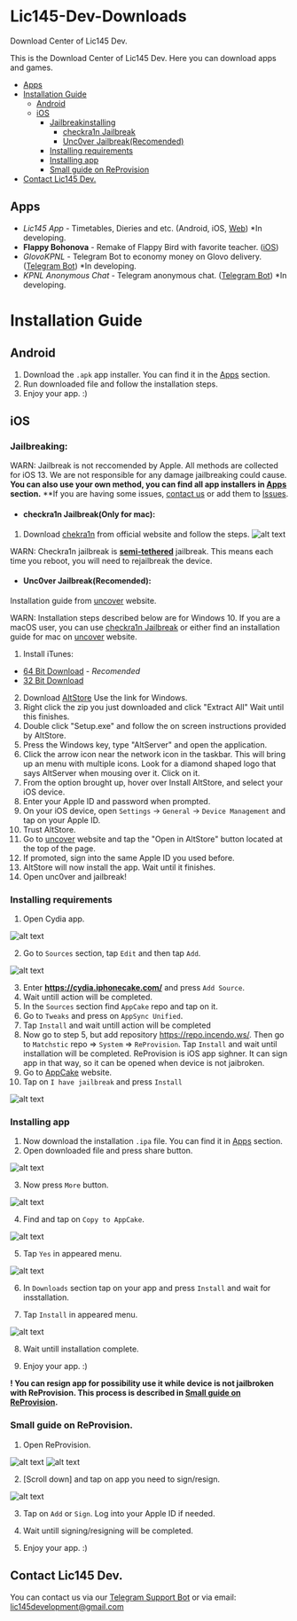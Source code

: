 # Lic145-Dev-Downloads
Download Center of Lic145 Dev.

This is the Download Center of Lic145 Dev. Here you can download apps and games.

* [Apps](#Apps)
* [Installation Guide](#Installation-Guide)
  + [Android](#Android)
  + [iOS](#iOS)
    - [Jailbreakinstalling](#Jailbreaking)
      - [checkra1n Jailbreak](#checkra1n-jailbreakonly-for-mac)
      - [Unc0ver Jailbreak(Recomended)](#unc0ver-jailbreakrecomended)
    - [Installing requirements](#installing-requirements)
    - [Installing app](#Installing-app)
    - [Small guide on ReProvision](#Small-guide-on-ReProvision) 
 * [Contact Lic145 Dev.](#Contact-Lic145-Dev.)

## Apps
- *Lic145 App* - Timetables, Dieries and etc.   (Android, iOS, [Web](https://lic-145-development.web.app/#/)) *In developing.
- **Flappy Bohonova** - Remake of Flappy Bird with favorite teacher.   ([iOS](https://github.com/Lic145-Dev-Group/Lic145-Dev-Downloads/blob/master/iOS%20Apps/flappy_bohonova.ipa)) 
- *GlovoKPNL* - Telegram Bot to economy money on Glovo delivery.   ([Telegram Bot](https://t.me/glovokpnlbot)) *In developing.
- *KPNL Anonymous Chat* - Telegram anonymous chat.   ([Telegram Bot](https://t.me/kpnlanonchatbot)) *In developing.


# Installation Guide
## Android
1. Download the ``.apk`` app installer. You can find it in the [Apps](#Apps) section.
2. Run downloaded file and follow the installation steps.
3. Enjoy your app. :)



## iOS
### Jailbreaking:
WARN: Jailbreak is not reccomended by Apple. All methods are collected for iOS 13. We are not responsible for any damage jailbreaking could cause.
**You can also use your own method, you can find all app installers in [Apps](#Apps) section.**
**If you are having some issues, [contact us](#Contact-us) or add them to [Issues](https://github.com/Lic145-Dev-Group/Lic145-Dev-Downloads/issues).
- #### checkra1n Jailbreak(Only for mac):
1. Download [chekra1n](https://checkra.in) from official website and follow the steps.
![alt text](https://github.com/Lic145-Dev-Group/Lic145-Dev-Downloads/blob/master/data/images/jailbreaking_checkra_1.png)

WARN: Checkra1n jailbreak is [**semi-tethered**](https://www.theiphonewiki.com/wiki/Semi-tethered_jailbreak) jailbreak. This means each time you reboot, you will need to rejailbreak the device.

- #### Unc0ver Jailbreak(Recomended):
Installation guide from [uncover](https://unc0ver.dev) website.

WARN: Installation steps described below are for Windows 10. If you are a macOS user, you can use [checkra1n Jailbreak](#checkra1n-jailbreakonly-for-mac) or either find an installation guide for mac on [uncover](https://unc0ver.dev) website.
1. Install iTunes:
- [64 Bit Download](https://www.apple.com/itunes/download/win64) - *Recomended*
- [32 Bit Download](https://www.apple.com/itunes/download/win32)
2. Download [AltStore](https://www.altstore.io/) Use the link for Windows.
3. Right click the zip you just downloaded and click "Extract All" Wait until this finishes.
4. Double click "Setup.exe" and follow the on screen instructions provided by AltStore.
5. Press the Windows key, type "AltServer" and open the application.
6. Click the arrow icon near the network icon in the taskbar. This will bring up an menu with multiple icons. Look for a diamond shaped logo that says AltServer when mousing over it. Click on it.
7. From the option brought up, hover over Install AltStore, and select your iOS device.
8. Enter your Apple ID and password when prompted.
9. On your iOS device, open ``Settings`` → ``General`` → ``Device Management`` and tap on your Apple ID.
10. Trust AltStore.
11. Go to [uncover](https://unc0ver.dev) website and tap the "Open in AltStore" button located at the top of the page.
11. If promoted, sign into the same Apple ID you used before.
12. AltStore will now install the app. Wait until it finishes.
13. Open unc0ver and jail​break!

### Installing requirements
1. Open Cydia app.

![alt text](https://github.com/Lic145-Dev-Group/Lic145-Dev-Downloads/blob/master/data/images/cydia_icon.jpg)

2. Go to ``Sources`` section, tap ``Edit`` and then tap ``Add``.

![alt text](https://github.com/Lic145-Dev-Group/Lic145-Dev-Downloads/blob/master/data/images/add_source.jpg)

3. Enter **https://cydia.iphonecake.com/** and press ``Add Source``.
4. Wait untill action will be completed.
5. In the ``Sources`` section find ``AppCake`` repo and tap on it.
6. Go to ``Tweaks`` and press on ``AppSync Unified``.
7. Tap ``Install`` and wait untill action will be completed
8. Now go to step 5, but add repository https://repo.incendo.ws/. Then go to ``Matchstic`` repo => ``System`` => ``ReProvision``. Tap ``Install`` and wait until installation will be completed. ReProvision is iOS app sighner. It can sign app in that way, so it can be opened when device is not jaibroken.
9. Go to [AppCake](https://iphonecake.com/app/) website.
10. Tap on ``I have jailbreak`` and press ``Install``

![alt text](https://github.com/Lic145-Dev-Group/Lic145-Dev-Downloads/blob/master/data/images/appcake.jpg)

### Installing app
1. Now download the installation ``.ipa`` file. You can find it in [Apps](#Apps) section.
2. Open downloaded file and press share button.

![alt text](https://github.com/Lic145-Dev-Group/Lic145-Dev-Downloads/blob/master/data/images/share-button.png)

3. Now press ``More`` button.

![alt text](https://github.com/Lic145-Dev-Group/Lic145-Dev-Downloads/blob/master/data/images/more.jpg)

4. Find and tap on ``Copy to AppCake``.

![alt text](https://github.com/Lic145-Dev-Group/Lic145-Dev-Downloads/blob/master/data/images/copy_to_appcake.jpg)

5. Tap ``Yes`` in appeared menu.

![alt text](https://github.com/Lic145-Dev-Group/Lic145-Dev-Downloads/blob/master/data/images/file_import.jpeg)

6. In ``Downloads`` section tap on your app and press ``Install`` and wait for insstallation.

7. Tap ``Install`` in appeared menu.

![alt text](https://github.com/Lic145-Dev-Group/Lic145-Dev-Downloads/blob/master/data/images/install.jpeg)

8. Wait untill installation complete.

9. Enjoy your app. :)

**! You can resign app for possibility use it while device is not jailbroken with ReProvision. 
This process is described in [Small guide on ReProvision](#Small-guide-on-ReProvision).**

### Small guide on ReProvision.
1. Open ReProvision.

![alt text](https://github.com/Lic145-Dev-Group/Lic145-Dev-Downloads/blob/master/data/images/reprovision_icon.jpeg)
![alt text](https://github.com/Lic145-Dev-Group/Lic145-Dev-Downloads/blob/master/data/images/reprovision_menu.jpeg)

2. [Scroll down] and tap on app you need to sign/resign.

![alt text](https://github.com/Lic145-Dev-Group/Lic145-Dev-Downloads/blob/master/data/images/reprovision_warn.jpeg)

3. Tap on ``Add`` or ``Sign``. Log into your Apple ID if needed.

4. Wait untill signing/resigning will be completed.

5. Enjoy your app. :)


## Contact Lic145 Dev.
You can contact us via our [Telegram Support Bot](https://link.to/) 
or via email: lic145development@gmail.com
